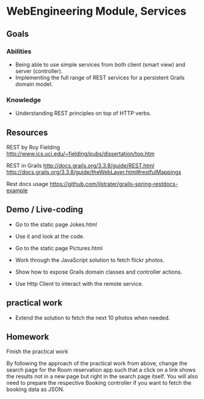 # WebEngineering Module, Services

## Goals

### Abilities
- Being able to use simple services from both client (smart view) and server (controller).
- Implementing the full range of REST services for a persistent Grails domain model.

### Knowledge
- Understanding REST principles on top of HTTP verbs.

## Resources

REST by Roy Fielding
http://www.ics.uci.edu/~fielding/pubs/dissertation/top.htm

REST in Grails
http://docs.grails.org/3.3.8/guide/REST.html
http://docs.grails.org/3.3.8/guide/theWebLayer.html#restfulMappings

Rest docs usage
https://github.com/jlstrater/grails-spring-restdocs-example

## Demo / Live-coding

- Go to the static page Jokes.html
- Use it and look at the code.

- Go to the static page Pictures.html
- Work through the JavaScript solution to fetch flickr photos.

- Show how to expose Grails domain classes and controller actions.
  
- Use Http Client to interact with the remote service.  
 
## practical work

- Extend the solution to fetch the next 10 photos when needed.

## Homework 

Finish the practical work

By following the approach of the practical work from above,
change the search page for the Room reservation app such that
a click on a link shows the results not in a new page but
right in the search page itself.
You will also need to prepare the respective Booking controller
if you want to fetch the booking data as JSON.